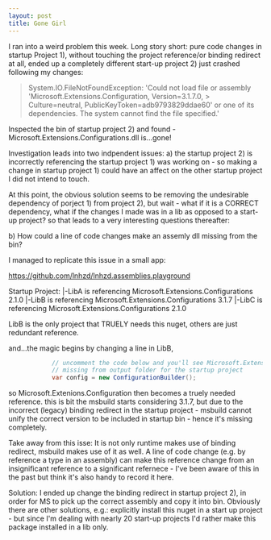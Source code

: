 ```yaml
---
layout: post
title: Gone Girl
---
```


I ran into a weird problem this week.
Long story short: pure code changes in startup Project 1), without touching the project reference/or binding redirect at all, ended up a completely different start-up project 2) just crashed following my changes:

> System.IO.FileNotFoundException: 'Could not load file or assembly 'Microsoft.Extensions.Configuration, Version=3.1.7.0, > Culture=neutral, PublicKeyToken=adb9793829ddae60' or one of its dependencies. The system cannot find the file specified.'

Inspected the bin of startup project 2) and found - Microsoft.Extensions.Configurations.dll is...gone!

Investigation leads into two indpendent issues:
a) the startup project 2) is incorrectly referencing the startup project 1) was working on - so making a change in startup project 1) could have an affect on the other startup project I did not intend to touch.

At this point, the obvious solution seems to be removing the undesirable dependency of porject 1) from project 2), but wait - what if it is a CORRECT dependency, what if the changes I made was in a lib as opposed to a start-up project? so that leads to a very interesting questions thereafter: 

b) How could a line of code changes make an assemly dll missing from the bin?

I managed to replicate this issue in a small app:

https://github.com/lnhzd/lnhzd.assemblies.playground

Startup Project: <bindingRedirect oldVersion="0.0.0.0-2.1.1.0" newVersion="2.1.1.0" />
|-LibA is referencing Microsoft.Extensions.Configurations 2.1.0
  |-LibB is referencing Microsoft.Extensions.Configurations 3.1.7
  |-LibC is referencing Microsoft.Extensions.Configurations 2.1.0

LibB is the only project that TRUELY needs this nuget, others are just redundant reference.

and...the magic begins by changing a line in LibB, 

```cs
            // uncomment the code below and you'll see Microsoft.Extensions.Options.dll
            // missing from output folder for the startup project
            var config = new ConfigurationBuilder();
```

so Microsoft.Extenions.Configuration then becomes a truely needed reference. this is bit the msbuild starts considering 3.1.7, but due to the incorrect (legacy) binding redirect in the startup project - msbuild cannot unify the correct version to be included in startup bin - hence it's missing completely.

Take away from this isse:
It is not only runtime makes use of binding redirect, msbuild makes use of it as well.
A line of code change (e.g. by reference a type in an assembly) can make this reference change from an insignificant reference to a significant refernece - I've been aware of this in the past but think it's also handy to record it here.

Solution:
I ended up change the binding redirect in startup project 2), in order for MS to pick up the correct assembly and copy it into bin. Obviously there are other solutions, e.g.: explicitly install this nuget in a start up project - but since I'm dealing with nearly 20 start-up projects I'd rather make this package installed in a lib only.


 
